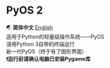 # PyOS 2
:earth_asia: **简体中文** [English](https://github.com/XxdMkbMark/PyOS-2/blob/main/README_EN.md)\
适用于Python的轻量级操作系统——PyOS\
请用Python 3自带的终端运行\
新一代PyOS（终于有了图形界面）\
**:exclamation:运行前请确认电脑已安装Pygame库**
